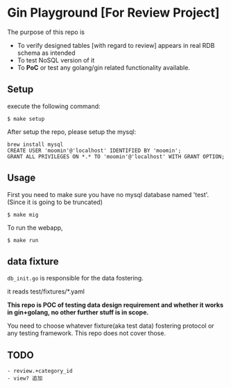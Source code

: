 # Gin Playground [For Review Project]

The purpose of this repo is

- To verify designed tables [with regard to review] appears in real RDB schema as intended
- To test NoSQL version of it
- To **PoC** or test any golang/gin related functionality available.

## Setup

execute the following command:
```
$ make setup
```

After setup the repo, please setup the mysql:
```
brew install mysql
CREATE USER 'moomin'@'localhost' IDENTIFIED BY 'moomin';
GRANT ALL PRIVILEGES ON *.* TO 'moomin'@'localhost' WITH GRANT OPTION;
```

## Usage

First you need to make sure you have no mysql database named 'test'.
(Since it is going to be truncated)

```
$ make mig
```

To run the webapp,

```
$ make run
```

## data fixture

`db_init.go` is responsible for the data fostering.

it reads test/fixtures/*.yaml

**This repo is POC of testing data design requirement and whether it works in gin+golang, no other further stuff is in scope.**

You need to choose whatever fixture(aka test data) fostering protocol or any testing framework. This repo does not cover those.

## TODO

```
- review.+category_id
- view? 追加
```

